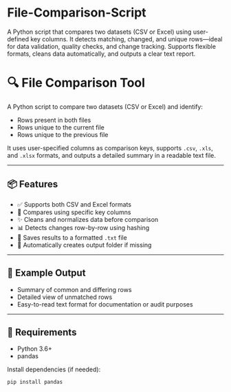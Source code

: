 # File-Comparison-Script
A Python script that compares two datasets (CSV or Excel) using user-defined key columns. It detects matching, changed, and unique rows—ideal for data validation, quality checks, and change tracking. Supports flexible formats, cleans data automatically, and outputs a clear text report.

# 🔍 File Comparison Tool

A Python script to compare two datasets (CSV or Excel) and identify:
- Rows present in both files
- Rows unique to the current file
- Rows unique to the previous file

It uses user-specified columns as comparison keys, supports `.csv`, `.xls`, and `.xlsx` formats, and outputs a detailed summary in a readable text file.

---

## 📦 Features

- ✅ Supports both CSV and Excel formats
- 🔑 Compares using specific key columns
- ✨ Cleans and normalizes data before comparison
- 📊 Detects changes row-by-row using hashing
- 📝 Saves results to a formatted `.txt` file
- 📁 Automatically creates output folder if missing

---

## 📁 Example Output

- Summary of common and differing rows
- Detailed view of unmatched rows
- Easy-to-read text format for documentation or audit purposes

---

## 🧪 Requirements

- Python 3.6+
- pandas

Install dependencies (if needed):

```bash
pip install pandas
